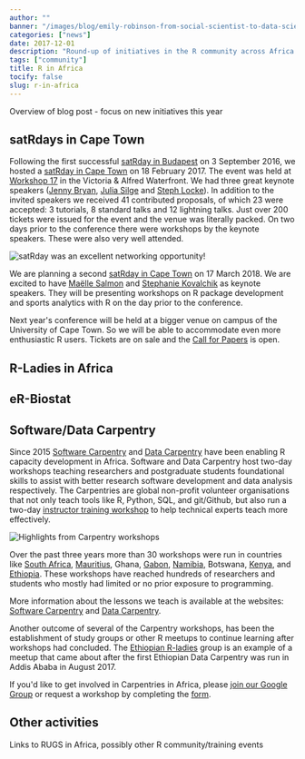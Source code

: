 ```yaml
---
author: ""
banner: "/images/blog/emily-robinson-from-social-scientist-to-data-scientist/portrait.png"
categories: ["news"]
date: 2017-12-01
description: "Round-up of initiatives in the R community across Africa."
tags: ["community"]
title: R in Africa
tocify: false
slug: r-in-africa
---
```


Overview of blog post - focus on new initiatives this year

<!--more--> 

## satRdays in Cape Town

Following the first successful [satRday in Budapest](http://budapest.satrdays.org/) on 3 September 2016, we hosted a [satRday in Cape Town](http://capetown2017.satrdays.org/) on 18 February 2017. The event was held at [Workshop 17](http://workshop17.co.za/) in the Victoria & Alfred Waterfront. We had three great keynote speakers ([Jenny Bryan](https://twitter.com/JennyBryan), [Julia Silge](https://twitter.com/juliasilge) and [Steph Locke](https://twitter.com/SteffLocke)). In addition to the invited speakers we received 41 contributed proposals, of which 23 were accepted: 3 tutorials, 8 standard talks and 12 lightning talks. Just over 200 tickets were issued for the event and the venue was literally packed. On two days prior to the conference there were workshops by the keynote speakers. These were also very well attended.

![satRday was an excellent networking opportunity!](/images/blog/r-in-africa/D3S_6897.JPG)

We are planning a second [satRday in Cape Town](http://capetown2018.satrdays.org/) on 17 March 2018. We are excited to have [Maëlle Salmon](https://twitter.com/maelle) and [Stephanie Kovalchik](https://twitter.com/StatsOnTheT) as keynote speakers. They will be presenting workshops on R package development and sports analytics with R on the day prior to the conference.

Next year's conference will be held at a bigger venue on campus of the University of Cape Town. So we will be able to accommodate even more enthusiastic R users. Tickets are on sale and the [Call for Papers](https://www.papercall.io/satrday-cape-town-2018) is open.

## R-Ladies in Africa

## eR-Biostat

## Software/Data Carpentry

Since 2015 [Software Carpentry](https://software-carpentry.org/) and [Data Carpentry](http://www.datacarpentry.org/) have been enabling R capacity development in Africa. Software and Data Carpentry host two-day workshops teaching researchers and postgraduate students foundational skills to assist with better research software development and data analysis respectively. The Carpentries are global non-profit volunteer organisations that not only teach tools like R, Python, SQL, and git/Github, but also run a two-day [instructor training workshop](https://carpentries.github.io/instructor-training/) to help technical experts teach more effectively.

![Highlights from Carpentry workshops](/images/blog/r-in-africa/carpentries.jpg)

Over the past three years more than 30 workshops were run in countries like [South Africa](https://software-carpentry.org/blog/2017/05/instructor-training-south-africa.html), [Mauritius](https://software-carpentry.org/blog/2017/09/mauritius.html), Ghana, [Gabon](https://software-carpentry.org/blog/2017/09/mauritius.html), [Namibia](https://software-carpentry.org/blog/2017/09/namibia.html), Botswana, [Kenya](http://www.datacarpentry.org/blog/tdwg/), and [Ethiopia](https://software-carpentry.org/blog/2017/09/ethiopia.html). These workshops have reached hundreds of researchers and students who mostly had limited or no prior exposure to programming. 

More information about the lessons we teach is available at the websites: [Software Carpentry](https://software-carpentry.org/lessons/) and [Data Carpentry](http://www.datacarpentry.org/lessons/).

Another outcome of several of the Carpentry workshops, has been the establishment of study groups or other R meetups to continue learning after workshops had concluded. The [Ethiopian R-ladies](https://r-ladies-addis.github.io/studyGroup/) group is an example of a meetup that came about after the first Ethiopian Data Carpentry was run in Addis Ababa in August 2017. 

If you'd like to get involved in Carpentries in Africa, please [join our Google Group](https://groups.google.com/forum/#!forum/swc-za) or request a workshop by completing the [form](https://software-carpentry.org/workshops/request/).


## Other activities

Links to RUGS in Africa, possibly other R community/training events

